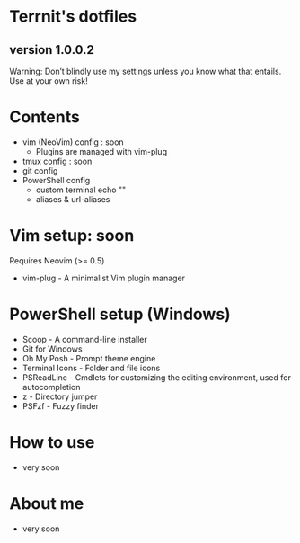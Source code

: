 
# Terrnit's dotfiles
## version 1.0.0.2

Warning: Don’t blindly use my settings unless you know what that entails. Use at your own risk!


# Contents

- vim (NeoVim) config : soon
  - Plugins are managed with vim-plug
- tmux config : soon
- git config    
- PowerShell config
  - custom terminal echo ""
  - aliases & url-aliases


# Vim setup: soon
Requires Neovim (>= 0.5)

- vim-plug - A minimalist Vim plugin manager


# PowerShell setup (Windows)
- Scoop - A command-line installer
- Git for Windows
- Oh My Posh - Prompt theme engine
- Terminal Icons - Folder and file icons
- PSReadLine - Cmdlets for customizing the editing environment, used for autocompletion
- z - Directory jumper
- PSFzf - Fuzzy finder

# How to use
- very soon
# About me
- very soon
